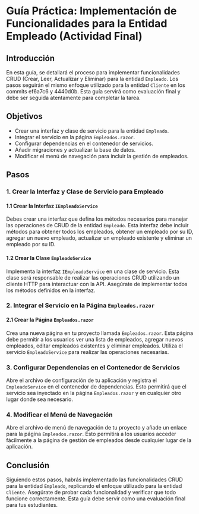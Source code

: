 # Guía Práctica: Implementación de Funcionalidades para la Entidad Empleado (Actividad Final)

## Introducción

En esta guía, se detallará el proceso para implementar funcionalidades CRUD (Crear, Leer, Actualizar y Eliminar) para la entidad `Empleado`. Los pasos seguirán el mismo enfoque utilizado para la entidad `Cliente` en los commits ef6a7c6 y 4440d0b. Esta guía servirá como evaluación final y debe ser seguida atentamente para completar la tarea.

## Objetivos

- Crear una interfaz y clase de servicio para la entidad `Empleado`.
- Integrar el servicio en la página `Empleados.razor`.
- Configurar dependencias en el contenedor de servicios.
- Añadir migraciones y actualizar la base de datos.
- Modificar el menú de navegación para incluir la gestión de empleados.

## Pasos

### 1. Crear la Interfaz y Clase de Servicio para Empleado

#### 1.1 Crear la Interfaz `IEmpleadoService`

Debes crear una interfaz que defina los métodos necesarios para manejar las operaciones de CRUD de la entidad `Empleado`. Esta interfaz debe incluir métodos para obtener todos los empleados, obtener un empleado por su ID, agregar un nuevo empleado, actualizar un empleado existente y eliminar un empleado por su ID.

#### 1.2 Crear la Clase `EmpleadoService`

Implementa la interfaz `IEmpleadoService` en una clase de servicio. Esta clase será responsable de realizar las operaciones CRUD utilizando un cliente HTTP para interactuar con la API. Asegúrate de implementar todos los métodos definidos en la interfaz.

### 2. Integrar el Servicio en la Página `Empleados.razor`

#### 2.1 Crear la Página `Empleados.razor`

Crea una nueva página en tu proyecto llamada `Empleados.razor`. Esta página debe permitir a los usuarios ver una lista de empleados, agregar nuevos empleados, editar empleados existentes y eliminar empleados. Utiliza el servicio `EmpleadoService` para realizar las operaciones necesarias.

### 3. Configurar Dependencias en el Contenedor de Servicios

Abre el archivo de configuración de tu aplicación y registra el `EmpleadoService` en el contenedor de dependencias. Esto permitirá que el servicio sea inyectado en la página `Empleados.razor` y en cualquier otro lugar donde sea necesario.


### 4. Modificar el Menú de Navegación

Abre el archivo de menú de navegación de tu proyecto y añade un enlace para la página `Empleados.razor`. Esto permitirá a los usuarios acceder fácilmente a la página de gestión de empleados desde cualquier lugar de la aplicación.

## Conclusión

Siguiendo estos pasos, habrás implementado las funcionalidades CRUD para la entidad `Empleado`, replicando el enfoque utilizado para la entidad `Cliente`. Asegúrate de probar cada funcionalidad y verificar que todo funcione correctamente. Esta guía debe servir como una evaluación final para tus estudiantes.
